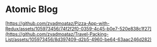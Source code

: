 # Atomic Blog

[https://github.com/zyadmoataz/Pizza-App-with-Redux/assets/105973456/74f2f2f0-0359-4c45-b0e7-520e838c1f27](https://github.com/zyadmoataz/Travel-Packing-List/assets/105973456/8d397409-d2b5-4960-be64-63aac246d282)
